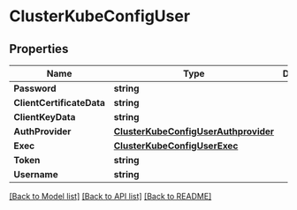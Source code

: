 # ClusterKubeConfigUser

## Properties
Name | Type | Description | Notes
------------ | ------------- | ------------- | -------------
**Password** | **string** |  | [optional] 
**ClientCertificateData** | **string** |  | [optional] 
**ClientKeyData** | **string** |  | [optional] 
**AuthProvider** | [**ClusterKubeConfigUserAuthprovider**](Cluster_kubeConfig_user_authprovider.md) |  | [optional] 
**Exec** | [**ClusterKubeConfigUserExec**](Cluster_kubeConfig_user_exec.md) |  | [optional] 
**Token** | **string** |  | [optional] 
**Username** | **string** |  | [optional] 

[[Back to Model list]](../README.md#documentation-for-models) [[Back to API list]](../README.md#documentation-for-api-endpoints) [[Back to README]](../README.md)


